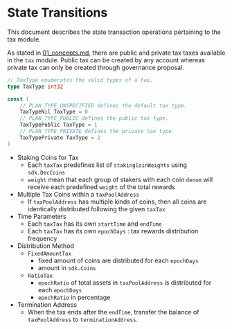 <!-- order: 3 -->

 # State Transitions

This document describes the state transaction operations pertaining to the tax module. 

As stated in [01_concepts.md](01_concepts.md), there are public and private tax taxes available in the `tax` module. Public tax can be created by any account whereas private tax can only be created through governance proposal.

```go
// TaxType enumerates the valid types of a tax.
type TaxType int32

const (
    // PLAN_TYPE_UNSPECIFIED defines the default tax type.
    TaxTypeNil TaxType = 0
    // PLAN_TYPE_PUBLIC defines the public tax type.
    TaxTypePublic TaxType = 1
    // PLAN_TYPE_PRIVATE defines the private tax type.
    TaxTypePrivate TaxType = 2
)
```

- Staking Coins for Tax
    - Each `taxTax` predefines list of `stakingCoinWeights` using `sdk.DecCoins`
    - `weight` mean that each group of stakers with each coin `denom` will receive each predefined `weight` of the total rewards
- Multiple Tax Coins within a `taxPoolAddress`
    - If `taxPoolAddress` has multiple kinds of coins, then all coins are identically distributed following the given `taxTax`
- Time Parameters
    - Each `taxTax` has its own `startTime` and `endTime`
    - Each `taxTax` has its own `epochDays` : tax rewards distribution frequency
- Distribution Method
    - `FixedAmountTax`
        - fixed amount of coins are distributed for each `epochDays`
        - amount in `sdk.Coins`
    - `RatioTax`
        - `epochRatio` of total assets in `taxPoolAddress` is distributed for each `epochDays`
        - `epochRatio` in percentage
- Termination Address
    - When the tax ends after the `endTime`, transfer the balance of `taxPoolAddress` to  `terminationAddress`.